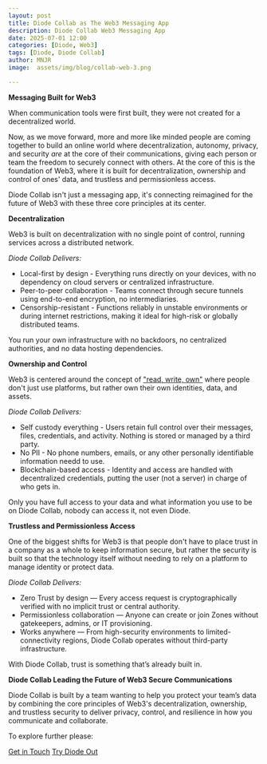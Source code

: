 ```yaml
---
layout: post
title: Diode Collab as The Web3 Messaging App
description: Diode Collab Web3 Messaging App
date: 2025-07-01 12:00
categories: [Diode, Web3]
tags: [Diode, Diode Collab]
author: MNJR
image: 	assets/img/blog/collab-web-3.png

---
```


**Messaging Built for Web3**

When communication tools were first built, they were not created for a decentralized world.

Now, as we move forward, more and more like minded people are coming together to build an online world where decentralization, autonomy, privacy, and security _are_ at the core of their communications, giving each person or team the freedom to securely connect with others. At the core of this is the foundation of Web3, where it is built for decentralization, ownership and control of ones' data, and trustless and permissionless access. 

Diode Collab isn't just a messaging app, it's connecting reimagined for the future of Web3 with these three core principles at its center. 

**Decentralization**

Web3 is built on decentralization with no single point of control, running services across a distributed network. 

*Diode Collab Delivers:*
- Local-first by design - Everything runs directly on your devices, with no dependency on cloud servers or centralized infrastructure.
- Peer-to-peer collaboration - Teams connect through secure tunnels using end-to-end encryption, no intermediaries.
- Censorship-resistant - Functions reliably in unstable environments or during internet restrictions, making it ideal for high-risk or globally distributed teams.

You run your own infrastructure with no backdoors, no centralized authorities, and no data hosting dependencies. 

**Ownership and Control**

Web3 is centered around the concept of ["read, write, own"](https://limeacademy.tech/what-are-the-core-principles-of-web3/) where people don't just use platforms, but rather own their own identities, data, and assets. 

*Diode Collab Delivers:*
- Self custody everything - Users retain full control over their messages, files, credentials, and activity. Nothing is stored or managed by a third party.
- No PII - No phone numbers, emails, or any other personally identifiable information needd to use.
- Blockchain-based access - Identity and access are handled with decentralized credentials, putting the user (not a server) in charge of who gets in.

Only you have full access to your data and what information you use to be on Diode Collab, nobody can access it, not even Diode. 

**Trustless and Permissionless Access**

One of the biggest shifts for Web3 is that people don't have to place trust in a company as a whole to keep information secure, but rather the security is built so that the technology itself without needing to rely on a platform to manage identity or protect data.  

*Diode Collab Delivers:*
- Zero Trust by design — Every access request is cryptographically verified with no implicit trust or central authority.
- Permissionless collaboration — Anyone can create or join Zones without gatekeepers, admins, or IT provisioning.
- Works anywhere — From high-security environments to limited-connectivity regions, Diode Collab operates without third-party infrastructure.
  
With Diode Collab, trust is something that’s already built in.

**Diode Collab Leading the Future of Web3 Secure Communications**

Diode Collab is built by a team wanting to help you protect your team’s data by combining the core principles of Web3's decentralization, ownership, and trustless security to deliver privacy, control, and resilience in how you communicate and collaborate. 

To explore further please:
<div class="story__buttons">
  <a href="{{"https://contactdiode.paperform.co"}}" class="btn" target="">Get in Touch</a>
  <a href="#download-app" class="btn popup-open" target="">Try Diode Out</a>
</div>

